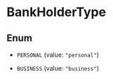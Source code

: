 

# BankHolderType

## Enum


* `PERSONAL` (value: `"personal"`)

* `BUSINESS` (value: `"business"`)



